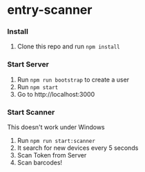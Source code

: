 # entry-scanner

### Install
1. Clone this repo and run `npm install`

### Start Server
1. Run `npm run bootstrap` to create a user
2. Run `npm start`
3. Go to http://localhost:3000

### Start Scanner
This doesn't work under Windows
1. Run `npm run start:scanner`
2. It search for new devices every 5 seconds
3. Scan Token from Server
4. Scan barcodes!